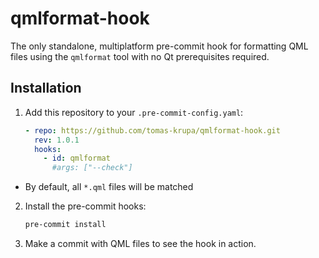 # qmlformat-hook

The only standalone, multiplatform pre-commit hook for formatting QML files using the `qmlformat` tool with no Qt prerequisites required.

## Installation

1. Add this repository to your `.pre-commit-config.yaml`:

   ```yaml
   - repo: https://github.com/tomas-krupa/qmlformat-hook.git
     rev: 1.0.1
     hooks:
       - id: qmlformat
         #args: ["--check"]
   ```

* By default, all `*.qml` files will be matched

2. Install the pre-commit hooks:

   ```bash
   pre-commit install
   ```

3. Make a commit with QML files to see the hook in action.
